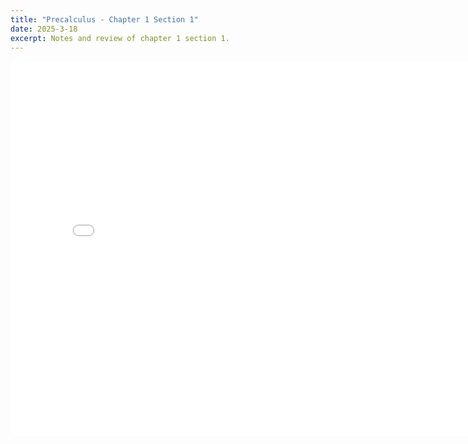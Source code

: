 ```yaml
---
title: "Precalculus - Chapter 1 Section 1"
date: 2025-3-18
excerpt: Notes and review of chapter 1 section 1.
---
```


<embed src="/res/books/precalculus/chapter1_section1.pdf" width="800" height="600" type="application/pdf">

